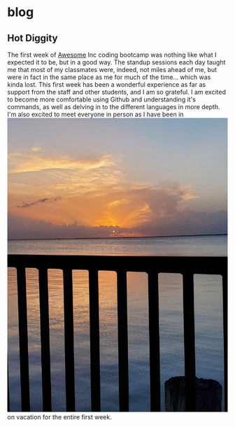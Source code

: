 # blog
## Hot Diggity
The first week of [Awesome](https://www.awesomeinc.org/) Inc coding bootcamp was nothing like what I expected it to be, but in a good way. The standup sessions each day taught me that most of my classmates were, indeed, not miles ahead of me, but were in fact in the same place as me for much of the time... which was kinda lost. This first week has been a wonderful experience as far as support from the staff and other students, and I am so grateful.
I am excited to become more comfortable using Github and understanding it's commands, as well as delving in to the different languages in more depth. I'm also excited to meet everyone in person as I have been in ![Florida](watersunset.jpeg) on vacation for the entire first week.
